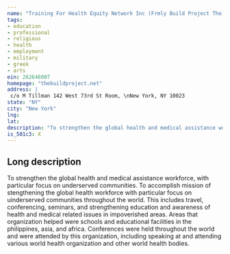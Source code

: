 ```yaml
---
name: "Training For Health Equity Network Inc (Frmly Build Project The)"
tags:
- education
- professional
- religious
- health
- employment
- military
- greek
- arts
ein: 262646007
homepage: "thebuildproject.net"
address: |
 c/o M Tillman 142 West 73rd St Room, \nNew York, NY 10023
state: "NY"
city: "New York"
lng: 
lat: 
description: "To strengthen the global health and medical assistance workforce, with particular focus on underserved communities. "
is_501c3: X
---
```


## Long description

To strengthen the global health and medical assistance workforce, with particular focus on underserved communities. To accomplish mission of stengthening the global health workforce with particular focus on uinderserved communities throughout the world. This includes travel, conferencing, seminars, and strengthening education and awareness of health and medical related issues in impoverished areas. Areas that organization helped were schools and educational facilities in the philippines, asia, and africa. Conferences were held throughout the world and were attended by this organization, including speaking at and attending various world health organization and other world health bodies. 
